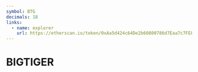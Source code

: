 ```yaml
---
symbol: BTG
decimals: 18
links:
  - name: explorer
    url: https://etherscan.io/token/0xAa5d424c64De2b60800786d7Eaa7c7FEF42aB2f6
---
```


# BIGTIGER
